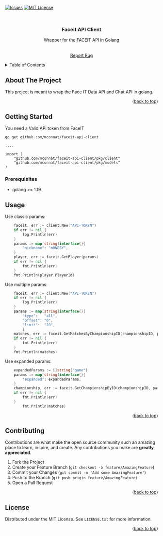 <a name="readme-top"></a>

[![Issues][issues-shield]][issues-url]
[![MIT License][license-shield]][license-url]




<!-- PROJECT LOGO -->
<br />
<div align="center">
  <a href="https://github.com/mconnat/faceit-api-client">

[//]: # (    <img src="images/logo.png" alt="Logo" width="80" height="80">)
  </a>

<h3 align="center">Faceit API Client</h3>

  <p align="center">
    Wrapper for the FACEIT API in Golang
    <br />
    <strong></strong>
    <br />
    <br />
    <a href="https://github.com/mconnat/faceit-api-client/issues">Report Bug</a>
  </p>
</div>



<details>
  <summary>Table of Contents</summary>
  <ol>
    <li>
      <a href="#about-the-project">About The Project</a>
      <ul>
        <li><a href="#built-with">Built With</a></li>
      </ul>
    </li>
    <li>
      <a href="#getting-started">Getting Started</a>
      <ul>
        <li><a href="#prerequisites">Prerequisites</a></li>
      </ul>
    </li>
    <li><a href="#usage">Usage</a></li>
    <li><a href="#contributing">Contributing</a></li>
  </ol>
</details>



## About The Project

This project is meant to wrap the Face IT Data API and Chat API in golang.

<p align="right">(<a href="#readme-top">back to top</a>)</p>

## Getting Started

You need a Valid API token from FaceIT
```
go get github.com/mconnat/faceit-api-client

....

import (
	"github.com/mconnat/faceit-api-client/pkg/client"
	"github.com/mconnat/faceit-api-client/pkg/models"
)

```

### Prerequisites

* golang >= 1.19

<!-- USAGE EXAMPLES -->
## Usage

Use classic params:
```go
	faceit, err := client.New("API-TOKEN")
	if err != nil {
		log.Println(err)
	}
	params := map[string]interface{}{
		"nickname": "m0NESY",
	}
	player, err := faceit.GetPlayer(params)
	if err != nil {
		fmt.Println(err)
	}
	fmt.Println(player.PlayerId)
```

Use multiple params:
```go
	faceit, err := client.New("API-TOKEN")
	if err != nil {
		log.Println(err)
	}
	params := map[string]interface{}{
        "type":   "all",
        "offset": "0",
        "limit":  "20",
        }
	matches, err := faceit.GetMatchesByChampionshipID(championshipID, params)
	if err != nil {
		fmt.Println(err)
	}
	fmt.Println(matches)
```

Use expanded params:

```go
	expandedParams := []string{"game"}
	params := map[string]interface{}{
		"expanded": expandedParams,
	}
	championship, err := faceit.GetChampionshipByID(championshipID, params)
	if err != nil {
        fmt.Println(err)
	}
        fmt.Println(matches)
```
<p align="right">(<a href="#readme-top">back to top</a>)</p>

## Contributing

Contributions are what make the open source community such an amazing place to learn, inspire, and create. Any contributions you make are **greatly appreciated**.

1. Fork the Project
2. Create your Feature Branch (`git checkout -b feature/AmazingFeature`)
3. Commit your Changes (`git commit -m 'Add some AmazingFeature'`)
4. Push to the Branch (`git push origin feature/AmazingFeature`)
5. Open a Pull Request

<p align="right">(<a href="#readme-top">back to top</a>)</p>




## License

Distributed under the MIT License. See `LICENSE.txt` for more information.

<p align="right">(<a href="#readme-top">back to top</a>)</p>



[issues-shield]: https://img.shields.io/github/issues/othneildrew/Best-README-Template.svg?style=for-the-badge
[issues-url]: https://github.com/othneildrew/Best-README-Template/issues
[license-shield]: https://img.shields.io/github/license/othneildrew/Best-README-Template.svg?style=for-the-badge
[license-url]: https://github.com/othneildrew/Best-README-Template/blob/master/LICENSE.txt
